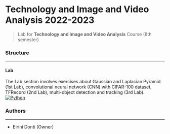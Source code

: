 # Technology and Image and Video Analysis 2022-2023
> Lab for **Technology and Image and Video Analysis** Course (8th semester)

### Structure
---

#### Lab

The Lab section involves exercises about Gaussian and Laplacian Pyramid (1st Lab), convolutional neural network (CNN) with CIFAR-100 dataset, TFRecord (2nd Lab),  multi-object detection and tracking (3rd Lab). [![Python](https://img.shields.io/badge/-Python-3776AB?logo=python&logoColor=white)](https://www.python.org/)

### Authors
---

- Eirini Donti (Owner)

<!-- ### License
--- -->
